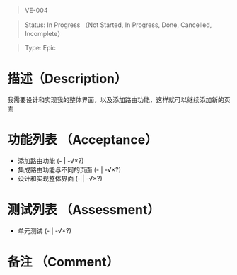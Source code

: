 > VE-004

> Status: In Progress （Not Started, In Progress, Done, Cancelled, Incomplete）

> Type: Epic

# 描述（Description）
我需要设计和实现我的整体界面，以及添加路由功能，这样就可以继续添加新的页面

# 功能列表 （Acceptance）
* 添加路由功能 (- | -√×?)
* 集成路由功能与不同的页面 (- | -√×?)
* 设计和实现整体界面 (- | -√×?)

# 测试列表 （Assessment）
* 单元测试 (- | -√×?)

# 备注 （Comment）

